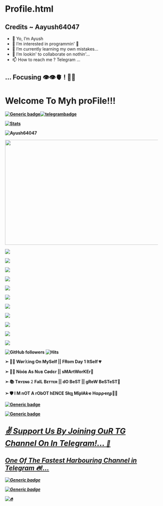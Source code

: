 # Profile.html
## Credits ~ Aayush64047
- 👋 Yo, I’m Ayush
- 👀 I’m interested in programmin' 🐍
- 🌱 I’m currently learning my own mistakes...
- 💞️ I’m lookin' to collaborate on nothin'...
- 📫 How to reach me ? Telegram ...

<!---
Ayush64047/Ayush64047 is a ✨ special ✨ repository because its `README.md` (this file) appears on your GitHub profile.
You can click the Preview link to take a look at your changes.
--->

<h2> <b> ... Focusing 👁️👁️🫀 ! 👨‍💻 <b>  </h2>


# Welcome To Myh proFile!!!

[![Generic badge](https://img.shields.io/badge/REACH-ME-@<COLOR>.svg)](https://github.com/AyushSharma64047)[![telegrambadge](https://img.shields.io/badge/Aayush-30302f?style=flat&logo=telegram)](https://telegram.dog/z_harbour)

[![Stats](https://github-readme-stats.vercel.app/api?username=Ayush64047&hide=prs&count_private=true&show_icons=true&theme=algolia)](https://github.com/Ayush64047/github-readme-stats)
<p align="left"> <img src="https://komarev.com/ghpvc/?username=Ayush64047&label=Profile%20Views&color=0e75b6&style=flat" alt="Ayush64047" /> </p>

<p align="middle">

<img src="https://te.legra.ph/file/5b5f873158e34c63775d5.jpg" width="800" height="345"><br>

<img src="https://badgen.net/badge/Name/AyushSharma64047/FF33FF?icon=awesome&labelColor=0080FF"></a>

<a><img src="https://badgen.net/badge/Skills/python/white?icon=terminal&labelColor=black">

<img src="https://badgen.net/badge/Skills/javascript/yellow?icon=terminal&labelColor=neon">

<img src="https://badgen.net/badge/Skills/HTML5-CSS/Green?icon=terminal&labelColor=blue"></a>

<img src="https://badgen.net/badge/Skills/SQL/Blue?icon=terminal&labelColor=blue"></a>

<img src="https://badgen.net/badge/Skills/C++/Red?icon=terminal&labelColor=crimson"></a>

<img src="https://badgen.net/badge/Skills/MySQL/pink?icon=terminal&labelColor=violet"></a>


<a href="https://github.com/AyushSharma64047"><img src="https://badgen.net/badge/Follow%20on%20/GitHub/80FF00?icon=github&labelColor=Green"></a>
  
<a href="https://youtube.com/channel/UCyo2YOr51okeUIpEyM7ZGkw"><img src="https://img.shields.io/badge/YouTube-Channel-FF3333.svg?logo=youtube&logoColor=FF3333"></a>
  
<a href="https://twitter.com/Ayush64047"><img src="https://img.shields.io/badge/Twitter-Follow%20on%20Twitter-informational.svg?logo=twitter"></a>
  
<a href="https://www.instagram.com/ossy_smarty_"><img src="https://img.shields.io/badge/Instagram-Follow%20on%20Instagram-important.svg?logo=instagram"></a>
  

![GitHub followers](https://img.shields.io/github/followers/Ayush64047?style=social)     ![Hits](https://hits.seeyoufarm.com/api/count/incr/badge.svg?url=https://github.com/Ayush64047/)

➣ 👨‍💼 <b> Wøг𝚔ing On MySelf || FRom Day 1 ItSelf</b> 💔

➣ 👨‍💻 <b>Nòóв As Nᴜʙ Cødєr || sMArtWorKEr</b>🥳

➣ 📚 <b>Tʀʏɪɴɢ 𝟸 FaIL Bᴇᴛᴛᴇʀ || dO BeST || gReW BeSTeST</b>🤩

➣ 🛡 <b>I M nOT A rObOT hENCE Sƚιʅʅ MîʂƚΑƙҽ Hαρρҽɳʂ</b>🤷‍♂️

[![Generic badge](https://img.shields.io/badge/JoinTGChannel.ping-@z_harbour-RED.svg)](https://telegram.dog/z_harbour)

[![Generic badge](https://img.shields.io/badge/JoinTGGroup.ping-@blackest_harbour-BLUE.svg)](https://telegram.dog/blackest_harbour)

## <b> <i> <u> <big>✌️ Support Us By Joining OuR TG Channel On In Telegram!... </big> <b> <u> <i>💎

## <i> <b> One Of The Fastest Harbouring Channel in Telegram 🔥!... <i> <b>


[![Generic badge](https://img.shields.io/badge/OUR_BOTZ.ping-@Mdisk_Links_Sender_Bot-BLACK.svg)](https://telegram.dog/Mdisk_Links_Sender_Bot)



  [![Generic badge](https://img.shields.io/badge/OUR_BOTZ.ping-@MdiskLinkSearchBot-BLACK.svg)](https://telegram.dog/MdiskLinkSearchBot)
  
![🔥](https://github-readme-stats.vercel.app/api/top-langs/?username=Ayush64047&theme=github_dark&custom_title=ــــــــــــــــــہہـ٨ـہہـ٨ـﮩـــ&layout=compact&hide_border=false)  



